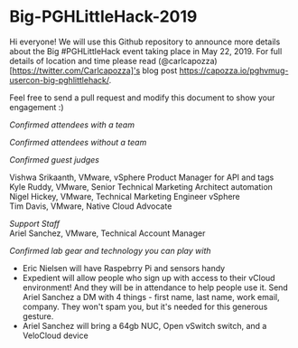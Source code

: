 # Big-PGHLittleHack-2019

Hi everyone! We will use this Github repository to announce more details about the Big #PGHLittleHack event taking place in May 22, 2019. For full details of location and time please read (@carlcapozza)[https://twitter.com/Carlcapozza]'s blog post https://capozza.io/pghvmug-usercon-big-pghlittlehack/.  

Feel free to send a pull request and modify this document to show your engagement :)  

*Confirmed attendees with a team*  

*Confirmed attendees without a team*  

*Confirmed guest judges*  

Vishwa Srikaanth, VMware, vSphere Product Manager for API and tags  
Kyle Ruddy, VMware, Senior Technical Marketing Architect automation  
Nigel Hickey, VMware, Technical Marketing Engineer vSphere  
Tim Davis, VMware, Native Cloud Advocate  

*Support Staff*  
Ariel Sanchez, VMware, Technical Account Manager

*Confirmed lab gear and technology you can play with*

- Eric Nielsen will have Raspebrry Pi and sensors handy  
- Expedient will allow people who sign up with access to their vCloud environment! And they will be in attendance to help people use it. Send Ariel Sanchez a DM with 4 things - first name, last name, work email, company. They won't spam you, but it's needed for this generous gesture.  
- Ariel Sanchez will bring a 64gb NUC, Open vSwitch switch, and a VeloCloud device
